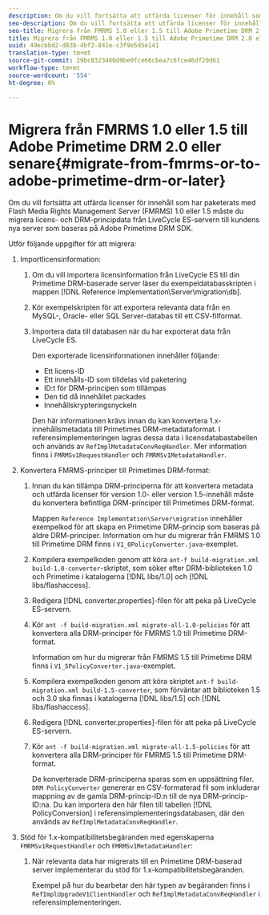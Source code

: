 ```yaml
---
description: Om du vill fortsätta att utfärda licenser för innehåll som har paketerats med Flash Media Rights Management Server (FMRMS) 1.0 eller 1.5 måste du migrera licens- och DRM-principdata från LiveCycle ES-servern till kundens nya server som baseras på Adobe Primetime DRM SDK.
seo-description: Om du vill fortsätta att utfärda licenser för innehåll som har paketerats med Flash Media Rights Management Server (FMRMS) 1.0 eller 1.5 måste du migrera licens- och DRM-principdata från LiveCycle ES-servern till kundens nya server som baseras på Adobe Primetime DRM SDK.
seo-title: Migrera från FMRMS 1.0 eller 1.5 till Adobe Primetime DRM 2.0 eller senare
title: Migrera från FMRMS 1.0 eller 1.5 till Adobe Primetime DRM 2.0 eller senare
uuid: 49ecbbd2-d83b-4bf2-841e-c3f9e5d5e141
translation-type: tm+mt
source-git-commit: 29bc8323460d9be0fce66cbea7c6fce46df20d61
workflow-type: tm+mt
source-wordcount: '554'
ht-degree: 0%

---
```



# Migrera från FMRMS 1.0 eller 1.5 till Adobe Primetime DRM 2.0 eller senare{#migrate-from-fmrms-or-to-adobe-primetime-drm-or-later}

Om du vill fortsätta att utfärda licenser för innehåll som har paketerats med Flash Media Rights Management Server (FMRMS) 1.0 eller 1.5 måste du migrera licens- och DRM-principdata från LiveCycle ES-servern till kundens nya server som baseras på Adobe Primetime DRM SDK.

Utför följande uppgifter för att migrera:

1. Importlicensinformation:

   1. Om du vill importera licensinformation från LiveCycle ES till din Primetime DRM-baserade server läser du exempeldatabasskripten i mappen [!DNL Reference Implementation\Server\migration\db].
   1. Kör exempelskripten för att exportera relevanta data från en MySQL-, Oracle- eller SQL Server-databas till ett CSV-filformat.
   1. Importera data till databasen när du har exporterat data från LiveCycle ES.

      Den exporterade licensinformationen innehåller följande:

      * Ett licens-ID
      * Ett innehålls-ID som tilldelas vid paketering
      * ID:t för DRM-principen som tillämpas
      * Den tid då innehållet packades
      * Innehållskrypteringsnyckeln

      Den här informationen krävs innan du kan konvertera 1.x-innehållsmetadata till Primetimes DRM-metadataformat. I referensimplementeringen lagras dessa data i licensdatabastabellen och används av `RefImplMetadataConvReqHandler`. Mer information finns i `FMRMSv1RequestHandler` och `FMRMSv1MetadataHandler`.


1. Konvertera FMRMS-principer till Primetimes DRM-format:

   1. Innan du kan tillämpa DRM-principerna för att konvertera metadata och utfärda licenser för version 1.0- eller version 1.5-innehåll måste du konvertera befintliga DRM-principer till Primetimes DRM-format.

      Mappen `Reference Implementation\Server\migration` innehåller exempelkod för att skapa en Primetime DRM-princip som baseras på äldre DRM-principer. Information om hur du migrerar från FMRMS 1.0 till Primetime DRM finns i `V1_0PolicyConverter.java`-exemplet.
   1. Kompilera exempelkoden genom att köra `ant-f build-migration.xml build-1.0-converter`-skriptet, som söker efter DRM-biblioteken 1.0 och Primetime i katalogerna [!DNL libs/1.0] och [!DNL libs/flashaccess].

   1. Redigera [!DNL converter.properties]-filen för att peka på LiveCycle ES-servern.
   1. Kör `ant -f build-migration.xml migrate-all-1.0-policies` för att konvertera alla DRM-principer för FMRMS 1.0 till Primetime DRM-format.

      Information om hur du migrerar från FMRMS 1.5 till Primetime DRM finns i `V1_5PolicyConverter.java`-exemplet.

   1. Kompilera exempelkoden genom att köra skriptet `ant-f build-migration.xml build-1.5-converter`, som förväntar att biblioteken 1.5 och 3.0 ska finnas i katalogerna [!DNL libs/1.5] och [!DNL libs/flashaccess].

   1. Redigera [!DNL converter.properties]-filen för att peka på LiveCycle ES-servern.
   1. Kör `ant -f build-migration.xml migrate-all-1.5-policies` för att konvertera alla DRM-principer för FMRMS 1.5 till Primetime DRM-format.

      De konverterade DRM-principerna sparas som en uppsättning filer. `DRM PolicyConverter` genererar en CSV-formaterad fil som inkluderar mappning av de gamla DRM-princip-ID:n till de nya DRM-princip-ID:na. Du kan importera den här filen till tabellen [!DNL PolicyConversion] i referensimplementeringsdatabasen, där den används av `RefImplMetadataConvReqHandler`.

1. Stöd för 1.x-kompatibilitetsbegäranden med egenskaperna `FMRMSv1RequestHandler` och `FMRMSv1MetadataHandler`:

   1. När relevanta data har migrerats till en Primetime DRM-baserad server implementerar du stöd för 1.x-kompatibilitetsbegäranden.

      Exempel på hur du bearbetar den här typen av begäranden finns i `RefImplUpgradeV1ClientHandler` och `RefImplMetadataConvReqHandler` i referensimplementeringen.

